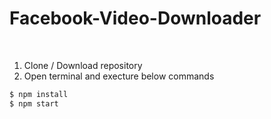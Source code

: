 # Facebook-Video-Downloader

<br/>

1. Clone / Download repository
2. Open terminal and execture below commands
```bash
$ npm install
$ npm start
```
